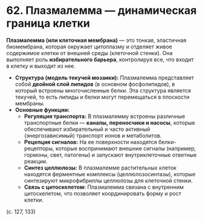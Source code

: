 # 62. Плазмалемма — динамическая граница клетки

**Плазмалемма (или клеточная мембрана)** — это тонкая, эластичная биомембрана, которая окружает цитоплазму и отделяет живое содержимое клетки от внешней среды (клеточной стенки). Она выполняет роль **избирательного барьера**, контролируя все, что входит в клетку и выходит из нее.

*   **Структура (модель текучей мозаики):** Плазмалемма представляет собой **двойной слой липидов** (в основном фосфолипидов), в который встроены многочисленные белки. Эта структура является текучей, то есть липиды и белки могут перемещаться в плоскости мембраны.
*   **Основные функции:**
    *   **Регуляция транспорта:** В плазмалемму встроены различные транспортные белки — **каналы, переносчики и насосы**, которые обеспечивают избирательный и часто активный (энергозависимый) транспорт ионов и метаболитов.
    *   **Рецепция сигналов:** На ее поверхности находятся белки-рецепторы, которые воспринимают внешние сигналы (например, гормоны, свет, патогены) и запускают внутриклеточные ответные реакции.
    *   **Синтез целлюлозы:** В плазмалемме растительных клеток находятся ферментные комплексы (целлюлозосинтазы), которые синтезируют микрофибриллы целлюлозы для клеточной стенки.
    *   **Связь с цитоскелетом:** Плазмалемма связана с внутренним цитоскелетом, что позволяет координировать форму и рост клетки.

(с. 127, 133)
